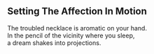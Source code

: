 Setting The Affection In Motion
-------------------------------
The troubled necklace is aromatic on your hand.  
In the pencil of the vicinity where you sleep,  
a dream shakes into projections.  
